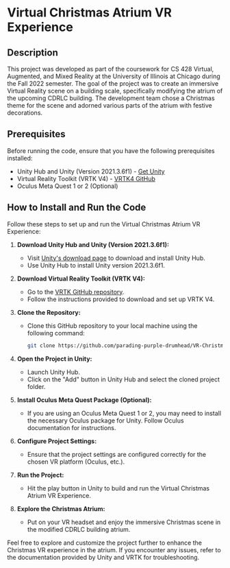 # Virtual Christmas Atrium VR Experience

## Description

This project was developed as part of the coursework for CS 428 Virtual, Augmented, and Mixed Reality at the University of Illinois at Chicago during the Fall 2022 semester. The goal of the project was to create an immersive Virtual Reality scene on a building scale, specifically modifying the atrium of the upcoming CDRLC building. The development team chose a Christmas theme for the scene and adorned various parts of the atrium with festive decorations.

## Prerequisites

Before running the code, ensure that you have the following prerequisites installed:

- Unity Hub and Unity (Version 2021.3.6f1) - [Get Unity](https://unity3d.com/get-unity/download)
- Virtual Reality Toolkit (VRTK V4) - [VRTK4 GitHub](https://github.com/ExtendRealityLtd/VRTK)
- Oculus Meta Quest 1 or 2 (Optional)

## How to Install and Run the Code

Follow these steps to set up and run the Virtual Christmas Atrium VR Experience:

1. **Download Unity Hub and Unity (Version 2021.3.6f1):**
   - Visit [Unity's download page](https://unity3d.com/get-unity/download) to download and install Unity Hub.
   - Use Unity Hub to install Unity version 2021.3.6f1.

2. **Download Virtual Reality Toolkit (VRTK V4):**
   - Go to the [VRTK GitHub repository](https://github.com/ExtendRealityLtd/VRTK).
   - Follow the instructions provided to download and set up VRTK V4.

3. **Clone the Repository:**
   - Clone this GitHub repository to your local machine using the following command:
     ```bash
     git clone https://github.com/parading-purple-drumhead/VR-Christmas-Atrium.git
     ```

4. **Open the Project in Unity:**
   - Launch Unity Hub.
   - Click on the "Add" button in Unity Hub and select the cloned project folder.

5. **Install Oculus Meta Quest Package (Optional):**
   - If you are using an Oculus Meta Quest 1 or 2, you may need to install the necessary Oculus package for Unity. Follow Oculus documentation for instructions.

6. **Configure Project Settings:**
   - Ensure that the project settings are configured correctly for the chosen VR platform (Oculus, etc.).

7. **Run the Project:**
   - Hit the play button in Unity to build and run the Virtual Christmas Atrium VR Experience.

8. **Explore the Christmas Atrium:**
   - Put on your VR headset and enjoy the immersive Christmas scene in the modified CDRLC building atrium.

Feel free to explore and customize the project further to enhance the Christmas VR experience in the atrium. If you encounter any issues, refer to the documentation provided by Unity and VRTK for troubleshooting.
